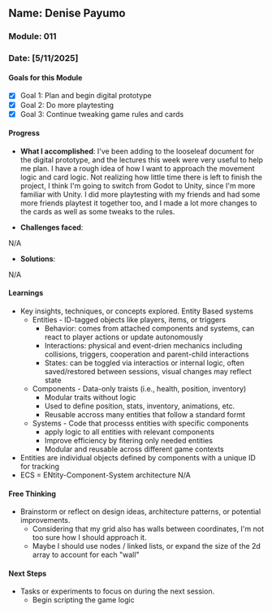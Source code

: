 <!-- Markdown Docs: https://docs.github.com/en/get-started/writing-on-github/getting-started-with-writing-and-formatting-on-github/basic-writing-and-formatting-syntax -->
## Name: Denise Payumo
### Module: 011

<!-- Repeat the below as needed-->
### Date: [5/11/2025]

#### Goals for this Module
- [x] Goal 1: Plan and begin digital prototype
- [x] Goal 2: Do more playtesting
- [x] Goal 3: Continue tweaking game rules and cards
#### Progress
- **What I accomplished**:
I've been adding to the looseleaf document for the digital prototype, and the lectures this week were very useful to help me plan. I have a rough idea of how I want to approach the movement logic and card logic. Not realizing how little time there is left to finish the project, I think I'm going to switch from Godot to Unity, since I'm more familiar with Unity. I did more playtesting with my friends and had some more friends playtest it together too, and I made a lot more changes to the cards as well as some tweaks to the rules. 



   <!--Your entry here or N/A if not applicable for this entry-->
- **Challenges faced**:
     <!--Your entry here or N/A if not applicable for this entry-->
N/A
- **Solutions**:
     <!--Your entry here or N/A if not applicable for this entry-->
N/A
#### Learnings
- Key insights, techniques, or concepts explored.
Entity Based systems
  - Entities - ID-tagged objects like players, items, or triggers
    - Behavior: comes from attached components and systems, can react to player actions or update autonomously
    - Interactions: physical and event-drien mechanics including collisions, triggers, cooperation and parent-child interactions
    - States: can be toggled via interactios or internal logic, often saved/restored between sessions, visual changes may reflect state 
  - Components - Data-only traists (i.e., health, position, inventory)
    - Modular traits without logic
    - Used to define position, stats, inventory, animations, etc.
    - Reusable accross many entities that follow a standard formt
  - Systems - Code that processs entities with specific components
    - apply logic to all entities with relevant components
    - Improve efficiency by fitering only needed entities
    - Modular and reusable across different game contexts   
- Entities are individual objects defined by components with a unique ID for tracking
- ECS = ENtity-Component-System architecture
N/A

#### Free Thinking
- Brainstorm or reflect on design ideas, architecture patterns, or potential improvements.
    <!--Your entry here or N/A if not applicable for this entry-->
  - Considering that my grid also has walls between coordinates, I'm not too sure how I should approach it.
  - Maybe I should use nodes / linked lists, or expand the size of the 2d array to account for each "wall"

#### Next Steps
- Tasks or experiments to focus on during the next session.
   <!--Your entry here or N/A if not applicable for this entry-->
  - Begin scripting the game logic
